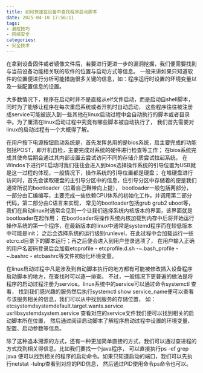 ```yaml
---
title: 如何快速在设备中查找程序启动脚本
date: 2025-04-10 17:56:11
tags:
- 漏挖技巧
- 网络安全
categories:
- 安全技术
---
```

在拿到设备固件或者镜像文件后，若要进行更进一步的漏洞挖掘，我们便需要找到与当前设备功能相关联的软件的位置与启动方式等信息。
一般来讲如果只知道软件的位置便进行分析可能措施很多关键的信息，如：程序运行时设置的环境变量以及一些配置信息的设置。  
<!--more-->

大多数情况下，程序在启动时并不是直接从elf文件启动，而是启动自shell脚本，同时为了能够让程序在每次重启系统或者开机时自动启动，
这些程序往往被注册成service可能被嵌入到一些其他在linux启动过程中会自动执行的脚本或者目录中。为了厘清在linux启动过程中究竟有哪些脚本被自动执行了，
我们首先需要对linux的启动过程有一个大概得了解。  

在用户按下电源按钮启动系统是，首先发挥总用的是bios系统，启主要完成的功能包括POST，即开机自检，主要完成对系统的硬件进行检查等工作；
在bios系统完成其使命后期会通过其内部设置去尝试访问不同的存储介质尝试拉起系统，
在Windos下进行PE启动时我们往往会进入到bios选择操作系统的引导位置为USB就是这一过程的体现，一般情况下，操作系统的引导位置都是硬盘；
在堆硬盘进行访问时，首先会读取硬盘的主引导分区中的信息，住引导分区中存储着的便是我们通常所说的bootloader（拉着自己鞋带向上提），
bootloader一般包括两部分，一部分由汇编编写，主要完成一些依赖CPU体系的初始化工作，并调用第二部分代码，第二部分由C语言来实现，
常见的bootloader包括grub grub2 uboot等，我们在启动linux时通常会见到一个让我们选择系统内核版本的界面，该界面就是bootloader在起作用；
在bootloader将操作系统内核加载到内存中后将开始运行操作系统的第一个程序，在最新版本的linux中通常是systemd程序而在较低版本中可能是init；
之后会选择系统的运行级别runlevel，在此过程中会加载运行一些etcrc.d目录下的脚本运行；再之后便会进入到用户登录选项了，
在用户输入正确的用户名密码登录后会加载etcprofile - etcprofile.d.sh -~.bash_profile - ~.bashrc - etcbashrc等文件初始化环境变量。  

在linux启动过程中凡是涉及到自动脚本执行的地方都有可能被修改插入设备程序启动脚本的地方，在查找时可以逐一排查。
不过，一般情况下更普遍的做法是将程序的启动过程注册为service。linux系统中的service可以通过命令systemctl 查看，
找到我们感兴趣的服务然后执行systemctl show service_name便可以查看与该服务相关的信息，我们可以从中找到服务的存储位置，
如：etcsystemdsystemdefault.target.wants.service  usrlibsystemdsystem.service  查看对应的service文件我们便可以找到相关的启动脚本所在位置，
然后通过阅读启动脚本了解程序启动过程中设置的环境变量、配置、启动参数等信息。  

除了这种追本溯源的方式，还有一种更加简单直接的方式，我们可以通过查进程的方式找到相关得信息。比如我们要找一个java程序，
可以直接执行ps -ef  grep java  便可以找到相关的程序的启动命令。如果只知道启动的端口，我们可以先执行netstat -tulnp查看到对应的PID信息，
然后通过PID使用命令ps命令也可以。  